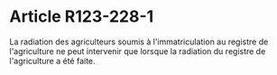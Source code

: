 # Article R123-228-1

<p>La radiation des agriculteurs soumis à l'immatriculation au registre de l'agriculture ne peut intervenir que lorsque la radiation du registre de l'agriculture a été faite. </p>